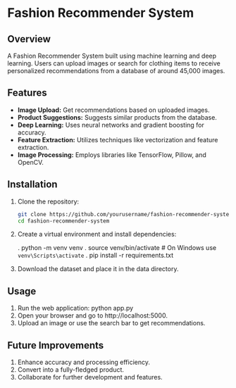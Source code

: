 
# Fashion Recommender System

## Overview
A Fashion Recommender System built using machine learning and deep learning. Users can upload images or search for clothing items to receive personalized recommendations from a database of around 45,000 images.

## Features
- **Image Upload:** Get recommendations based on uploaded images.
- **Product Suggestions:** Suggests similar products from the database.
- **Deep Learning:** Uses neural networks and gradient boosting for accuracy.
- **Feature Extraction:** Utilizes techniques like vectorization and feature extraction.
- **Image Processing:** Employs libraries like TensorFlow, Pillow, and OpenCV.

## Installation
1. Clone the repository:
   ```bash
   git clone https://github.com/yourusername/fashion-recommender-system.git
   cd fashion-recommender-system
2. Create a virtual environment and install dependencies:
   
      . python -m venv venv
      . source venv/bin/activate  # On Windows use `venv\Scripts\activate`
      . pip install -r requirements.txt
   
4. Download the dataset and place it in the data directory.
   
## Usage
1. Run the web application:
    python app.py
2. Open your browser and go to http://localhost:5000.
3. Upload an image or use the search bar to get recommendations.

## Future Improvements
1. Enhance accuracy and processing efficiency.
2. Convert into a fully-fledged product.
3. Collaborate for further development and features.
